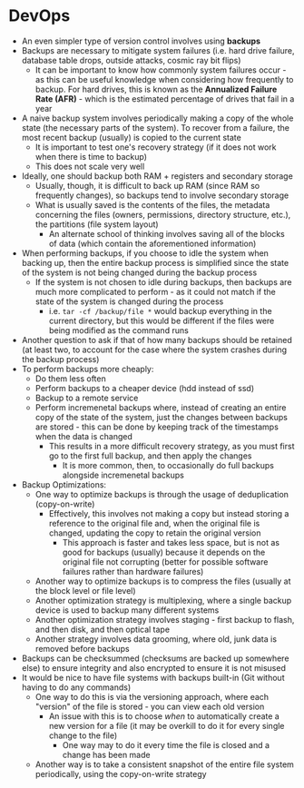 # DevOps
- An even simpler type of version control involves using **backups**
- Backups are necessary to mitigate system failures (i.e. hard drive failure, database table drops, outside attacks, cosmic ray bit flips)
    - It can be important to know how commonly system failures occur - as this can be useful knowledge when considering how frequently to backup. For hard drives, this is known as the  **Annualized Failure Rate (AFR)** - which is the estimated percentage of drives that fail in a year 
- A naive backup system involves periodically making a copy of the whole state (the necessary parts of the system). To recover from a failure, the most recent backup (usually) is copied to the current state
    - It is important to test one's recovery strategy (if it does not work when there is time to backup)
    - This does not scale very well
- Ideally, one should backup both RAM + registers and secondary storage
    - Usually, though, it is difficult to back up RAM (since RAM so frequently changes), so backups tend to involve secondary storage
    - What is usually saved is the contents of the files, the metadata concerning the files (owners, permissions, directory structure, etc.), the partitions (file system layout)
        - An alternate school of thinking involves saving all of the blocks of data (which contain the aforementioned information)
- When performing backups, if you choose to idle the system when backing up, then the entire backup process is simplified since the state of the system is not being changed during the backup process
    - If the system is not chosen to idle during backups, then backups are much more complicated to perform - as it could not match if the state of the system is changed during the process
        - i.e. `tar -cf /backup/file *` would backup everything in the current directory, but this would be different if the files were being modified as the command runs 
- Another question to ask if that of how many backups should be retained (at least two, to account for the case where the system crashes during the backup process)
- To perform backups more cheaply:
    - Do them less often
    - Perform backups to a cheaper device (hdd instead of ssd)
    - Backup to a remote service 
    - Perform incremenetal backups where, instead of creating an entire copy of the state of the system, just the changes between backups are stored - this can be done by keeping track of the timestamps when the data is changed 
        - This results in a more difficult recovery strategy, as you must first go to the first full backup, and then apply the changes
            - It is more common, then, to occasionally do full backups alongside incremenetal backups 
- Backup Optimizations:
    - One way to optimize backups is through the usage of deduplication (copy-on-write)
        - Effectively, this involves not making a copy but instead storing a reference to the original file and, when the original file is changed, updating the copy to retain the original version
            - This approach is faster and takes less space, but is not as good for backups (usually) because it depends on the original file not corrupting (better for possible software failures rather than hardware failures)
    - Another way to optimize backups is to compress the files (usually at the block level or file level)
    - Another optimization strategy is multiplexing, where a single backup device is used to backup many different systems
    - Another optimization strategy involves staging - first backup to flash, and then disk, and then optical tape
    - Another strategy involves data grooming, where old, junk data is removed before backups
- Backups can be checksummed (checksums are backed up somewhere else) to ensure integrity and also encrypted to ensure it is not misused 
- It would be nice to have file systems with backups built-in (Git without having to do any commands)
    - One way to do this is via the versioning approach, where each "version" of the file is stored - you can view each old version 
        - An issue with this is to choose *when* to automatically create a new version for a file (it may be overkill to do it for every single change to the file)
            - One way may to do it every time the file is closed and a change has been made
    - Another way is to take a consistent snapshot of the entire file system periodically, using the copy-on-write strategy 